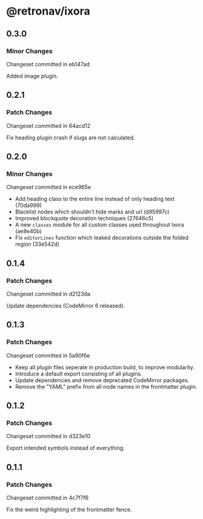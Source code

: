 # @retronav/ixora

## 0.3.0

### Minor Changes

Changeset committed in eb147ad

Added image plugin.

## 0.2.1

### Patch Changes

Changeset committed in 64acd12

Fix heading plugin crash if slugs are not calculated.

## 0.2.0

### Minor Changes

Changeset committed in ece965e

-   Add heading class to the entire line instead of only heading text (70da999)
-   Blacklist nodes which shouldn't hide marks and url (d95997c)
-   Improved blockquote decoration techniques (27646c5)
-   A new `classes` module for all custom classes used throughout Ixora (ae8e40b)
-   Fix `editorLines` function which leaked decorations outside the folded region (33e542d)

## 0.1.4

### Patch Changes

Changeset committed in d2123da

Update dependencies (CodeMirror 6 released).

## 0.1.3

### Patch Changes

Changeset committed in 5a90f6e

-   Keep all plugin files seperate in production build, to improve modularity.
-   Introduce a default export consisting of all plugins.
-   Update dependencies and remove deprecated CodeMirror packages.
-   Remove the "YAML" prefix from all node names in the frontmatter plugin.

## 0.1.2

### Patch Changes

Changeset committed in d323e10

Export intended symbols instead of everything.

## 0.1.1

### Patch Changes

Changeset committed in 4c7f7f6

Fix the weird highlighting of the frontmatter fence.
